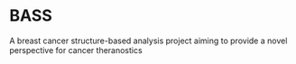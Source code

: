 # BASS
A breast cancer structure-based analysis project aiming to provide a novel perspective for cancer theranostics 
